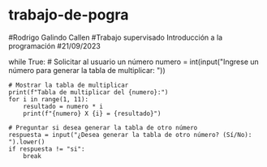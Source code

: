 # trabajo-de-pogra
#Rodrigo Galindo Callen
#Trabajo supervisado Introducción a la programación
#21/09/2023

while True:
    # Solicitar al usuario un número
    numero = int(input("Ingrese un número para generar la tabla de multiplicar: "))

    # Mostrar la tabla de multiplicar
    print(f"Tabla de multiplicar del {numero}:")
    for i in range(1, 11):
        resultado = numero * i
        print(f"{numero} X {i} = {resultado}")

    # Preguntar si desea generar la tabla de otro número
    respuesta = input("¿Desea generar la tabla de otro número? (Sí/No): ").lower()
    if respuesta != "si":
        break
